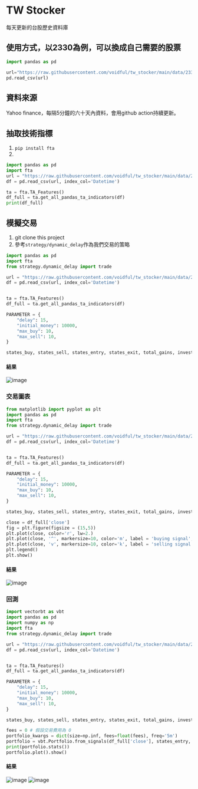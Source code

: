 # TW Stocker

每天更新的台股歷史資料庫

## 使用方式，以2330為例，可以換成自己需要的股票

```python
import pandas as pd

url="https://raw.githubusercontent.com/voidful/tw_stocker/main/data/2330.csv"
pd.read_csv(url)
```

## 資料來源
Yahoo finance，每隔5分鐘的六十天內資料，會用github action持續更新。

## 抽取技術指標
1. `pip install fta`
2. 
```python
import pandas as pd
import fta
url = "https://raw.githubusercontent.com/voidful/tw_stocker/main/data/2330.csv"
df = pd.read_csv(url, index_col='Datetime')

ta = fta.TA_Features()
df_full = ta.get_all_pandas_ta_indicators(df)
print(df_full)
```

## 模擬交易
1. git clone this project  
2. 參考`strategy/dynamic_delay`作為我們交易的策略  
```python
import pandas as pd
import fta
from strategy.dynamic_delay import trade

url = "https://raw.githubusercontent.com/voidful/tw_stocker/main/data/2330.csv"
df = pd.read_csv(url, index_col='Datetime')


ta = fta.TA_Features()
df_full = ta.get_all_pandas_ta_indicators(df)

PARAMETER = {
    "delay": 15,
    "initial_money": 10000,
    "max_buy": 10,
    "max_sell": 10,
}

states_buy, states_sell, states_entry, states_exit, total_gains, invest = trade(df_full.close, **PARAMETER)
```
#### 結果
![image](./img/trade_record.png)

### 交易圖表
```python
from matplotlib import pyplot as plt
import pandas as pd
import fta
from strategy.dynamic_delay import trade

url = "https://raw.githubusercontent.com/voidful/tw_stocker/main/data/2330.csv"
df = pd.read_csv(url, index_col='Datetime')


ta = fta.TA_Features()
df_full = ta.get_all_pandas_ta_indicators(df)

PARAMETER = {
    "delay": 15,
    "initial_money": 10000,
    "max_buy": 10,
    "max_sell": 10,
}

states_buy, states_sell, states_entry, states_exit, total_gains, invest = trade(df_full.close, **PARAMETER)

close = df_full['close']
fig = plt.figure(figsize = (15,5))
plt.plot(close, color='r', lw=2.)
plt.plot(close, '^', markersize=10, color='m', label = 'buying signal', markevery = states_buy)
plt.plot(close, 'v', markersize=10, color='k', label = 'selling signal', markevery = states_sell)
plt.legend()
plt.show()
```
#### 結果
![image](./img/trade_graph.png)

### 回測
```python
import vectorbt as vbt
import pandas as pd
import numpy as np
import fta
from strategy.dynamic_delay import trade

url = "https://raw.githubusercontent.com/voidful/tw_stocker/main/data/2330.csv"
df = pd.read_csv(url, index_col='Datetime')


ta = fta.TA_Features()
df_full = ta.get_all_pandas_ta_indicators(df)

PARAMETER = {
    "delay": 15,
    "initial_money": 10000,
    "max_buy": 10,
    "max_sell": 10,
}

states_buy, states_sell, states_entry, states_exit, total_gains, invest = trade(df_full.close, **PARAMETER)

fees = 0 # 假設交易費用為 0
portfolio_kwargs = dict(size=np.inf, fees=float(fees), freq='5m')
portfolio = vbt.Portfolio.from_signals(df_full['close'], states_entry, states_exit, **portfolio_kwargs)
print(portfolio.stats())
portfolio.plot().show()
```
#### 結果
![image](./img/result_stat.png)
![image](./img/result_graph.png)
